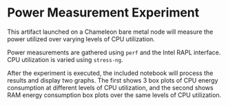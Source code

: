 # Power Measurement Experiment

This artifact launched on a Chameleon bare metal node will measure the power utilized over varying
levels of CPU utilization.

Power measurements are gathered using `perf` and the Intel RAPL interface. CPU utilization is
varied using `stress-ng`.

After the experiment is executed, the included notebook will process the results and
display two graphs. The first shows 3 box plots of CPU energy consumption at different
levels of CPU utilization, and the second shows RAM energy consumption box plots over the
same levels of CPU utilization.
